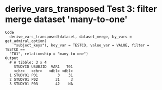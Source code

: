 # derive_vars_transposed Test 3: filter merge dataset 'many-to-one'

    Code
      derive_vars_transposed(dataset, dataset_merge, by_vars = get_admiral_option(
        "subject_keys"), key_var = TESTCD, value_var = VALUE, filter = TESTCD ==
      "T01", relationship = "many-to-one")
    Output
      # A tibble: 3 x 4
        STUDYID USUBJID  VAR1   T01
        <chr>   <chr>   <dbl> <dbl>
      1 STUDY01 P01         3    31
      2 STUDY01 P02        31     3
      3 STUDY01 P03        42    NA

